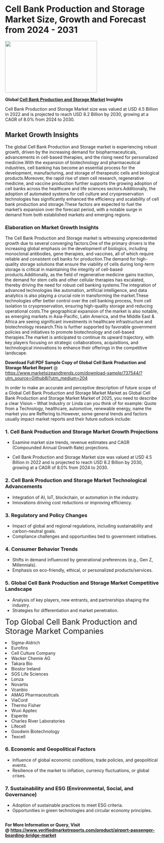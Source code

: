 <H1>Cell Bank Production and Storage Market Size, Growth and Forecast from 2024 - 2031</H1><img class="aligncenter size-medium wp-image-584254" src="https://thirdeyenews.in/wp-content/uploads/2024/09/Global-Market-Research-300x168.jpeg" alt="" width="300" height="168" /><p><strong>Global&nbsp;<a href="https://www.marketsizeandtrends.com/download-sample/737544/?utm_source=Github8j?utm_medium=204">Cell Bank Production and Storage Market</a> Insights</strong></p><p>Cell Bank Production and Storage Market size was valued at USD 4.5 Billion in 2022 and is projected to reach USD 8.2 Billion by 2030, growing at a CAGR of 8.0% from 2024 to 2030.</p><p><h2>Market Growth Insights</h2> The global Cell Bank Production and Storage market is experiencing robust growth, driven by the increasing demand for biopharmaceuticals, advancements in cell-based therapies, and the rising need for personalized medicine.With the expansion of biotechnology and pharmaceutical industries, cell banking has become an essential process for the development, manufacturing, and storage of therapeutic cells and biological products.Moreover, the rapid rise of stem cell research, regenerative medicine, and vaccine production further supports the growing adoption of cell banks across the healthcare and life sciences sectors.Additionally, the adoption of automated systems for cell culture and cryopreservation technologies has significantly enhanced the efficiency and scalability of cell bank production and storage.These factors are expected to fuel the market’s expansion over the forecast period, with a notable surge in demand from both established markets and emerging regions.<h3>Elaboration on Market Growth Insights</h3> The Cell Bank Production and Storage market is witnessing unprecedented growth due to several converging factors.One of the primary drivers is the increasing global emphasis on the development of biologics, including monoclonal antibodies, gene therapies, and vaccines, all of which require reliable and consistent cell banks for production.The demand for high-quality storage solutions that ensure the viability of cells during long-term storage is critical in maintaining the integrity of cell-based products.Additionally, as the field of regenerative medicine gains traction, the demand for stem cells and other cellular therapies has escalated, thereby driving the need for robust cell banking systems.The integration of advanced technologies like automation, artificial intelligence, and data analytics is also playing a crucial role in transforming the market.These technologies offer better control over the cell banking process, from cell isolation to cryopreservation, ensuring high-quality storage and reducing operational costs.The geographical expansion of the market is also notable, as emerging markets in Asia-Pacific, Latin America, and the Middle East & Africa are seeing significant investments in healthcare infrastructure and biotechnology research.This is further supported by favorable government policies and initiatives to promote biotechnology and cell-based therapies.The market is anticipated to continue its upward trajectory, with key players focusing on strategic collaborations, acquisitions, and technological innovations to enhance their offerings in the competitive landscape.<p><span class=""><strong>Download Full PDF Sample Copy of Global Cell Bank Production and Storage Market Report</strong> @ <a href="https://www.marketsizeandtrends.com/download-sample/737544/?utm_source=Github8j?utm_medium=204" target="_blank">https://www.marketsizeandtrends.com/download-sample/737544/?utm_source=Github8j?utm_medium=204</a></span></p><p>In order to make an accurate and perceptive description of future scope of a Global&nbsp;Cell Bank Production and Storage Market Market as Global&nbsp;Cell Bank Production and Storage Market Market of 2025, you need to describe a clear Vision &ndash; What Industry or Linda can you think of for example: Quote from a Technology, healthcare, automotive, renewable energy, name the market you are Reffering to.However, some general trends and factors usually impact market reports and their future outlook include:</p><h3>1.&nbsp;<strong>Cell Bank Production and Storage Market Growth Projections</strong></h3><ul><li>Examine market size trends, revenue estimates and CAGR (Compounded Annual Growth Rate) projections.</li><li><p>Cell Bank Production and Storage Market size was valued at USD 4.5 Billion in 2022 and is projected to reach USD 8.2 Billion by 2030, growing at a CAGR of 8.0% from 2024 to 2030.</p></li></ul><h3>2.&nbsp;<strong>Cell Bank Production and Storage Market Technological Advancements</strong></h3><ul><li>Integration of AI, IoT, blockchain, or automation in the industry.</li><li>Innovations driving cost reductions or improving efficiency.</li></ul><h3>3.&nbsp;<strong>Regulatory and Policy Changes</strong></h3><ul><li>Impact of global and regional regulations, including sustainability and carbon-neutral goals.</li><li>Compliance challenges and opportunities tied to government initiatives.</li></ul><h3>4.&nbsp;<strong>Consumer Behavior Trends</strong></h3><ul><li>Shifts in demand influenced by generational preferences (e.g., Gen Z, Millennials).</li><li>Emphasis on eco-friendly, ethical, or personalized products/services.</li></ul><h3>5.&nbsp;<strong>Global Cell Bank Production and Storage Market Competitive Landscape</strong></h3><ul><li>Analysis of key players, new entrants, and partnerships shaping the industry.</li><li>Strategies for differentiation and market penetration.</li></ul><p data-pm-slice="1 1 []"><span style="color: inherit; font-family: inherit; font-size: 25px;">Top Global Cell Bank Production and Storage Market Companies</span></p><div class="" data-test-id=""><p><li>Sigma-Aldrich</li><li> Eurofins</li><li> Cell Culture Company</li><li> Wacker Chemie AG</li><li> Takara Bio</li><li> Biostor Ireland</li><li> SGS Life Sciences</li><li> Lonza</li><li> Novartis</li><li> Vcanbio</li><li> AMAG Pharmaceuticals</li><li> ViaCord</li><li> Thermo Fisher</li><li> Wuxi Apptec</li><li> Esperite</li><li> Charles River Laboratories</li><li> Lifecell</li><li> Goodwin Biotechnology</li><li> Texcell</li></p></div><h3>6.&nbsp;<strong>Economic and Geopolitical Factors</strong></h3><ul><li>Influence of global economic conditions, trade policies, and geopolitical events.</li><li>Resilience of the market to inflation, currency fluctuations, or global crises.</li></ul><h3>7.&nbsp;<strong>Sustainability and ESG (Environmental, Social, and Governance)</strong></h3><ul><li>Adoption of sustainable practices to meet ESG criteria.</li><li>Opportunities in green technologies and circular economy principles.</li></ul><h2><strong style="font-size: 14px;">For More Information or Query, Visit @&nbsp;</strong><a style="background-color: #ffffff; font-size: 14px;" href="https://www.marketsizeandtrends.com/report/cell-bank-production-and-storage-market/" target="_blank">https://www.verifiedmarketreports.com/product/airport-passenger-boarding-bridge-market</a></h2>